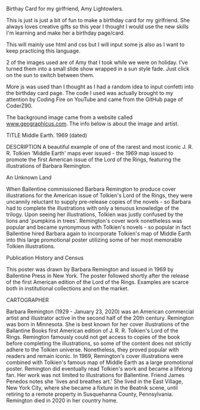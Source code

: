 Birthay Card for my girlfriend, Amy Lightowlers.

This is just is just a bit of fun to make a birthday card for my girlfriend. She always loves creative gifts so this year I thought I would use the new skills I'm learning and make her a birthday page/card.

This will mainly use html and css but I will input some js also as I want to keep practicing this language.

2 of the images used are of Amy that I took while we were on holiday. I've turned them into a small slide show wrapped in a sun style fade. Just click on the sun to switch between them.

More js was used than I thought as I had a random idea to input confetti into the birthday card page. The code I used was actually brought to my attention by Coding Fire on YouTube and came from the GitHub page of CoderZ90.

The background image came from a website called www.geographicus.com. The info below is about the image and artist.

TITLE
Middle Earth.
  1969 (dated)

DESCRIPTION
A beautiful example of one of the rarest and most iconic J. R. R. Tolkien 'Middle Earth' maps ever issued - the 1969 map issued to promote the first American issue of the Lord of the Rings, featuring the illustrations of Barbara Remington.

An Unknown Land

When Ballentine commissioned Barbara Remington to produce cover illustrations for the American issue of Tolkien's Lord of the Rings, they were uncannily reluctant to supply pre-release copies of the novels - so Barbara had to complete the illustrations with only a tenuous knowledge of the trilogy. Upon seeing her illustrations, Tolkien was justly confused by the lions and 'pumpkins in trees'. Remington's cover work nonetheless was popular and became synonymous with Tolkien's novels - so popular in fact Ballentine hired Barbara again to incorporate Tolkien's map of Middle Earth into this large promotional poster utilizing some of her most memorable Tolkien illustrations.

Publication History and Census

This poster was drawn by Barbara Remington and issued in 1969 by Ballentine Press in New York. The poster followed shortly after the release of the first American edition of the Lord of the Rings. Examples are scarce both in institutional collections and on the market.

CARTOGRAPHER

Barbara Remington (1929 - January 23, 2020) was an American commercial artist and illustrator active in the second half of the 20th century. Remington was born in Minnesota. She is best known for her cover illustrations of the Ballantine Books first American edition of J. R. R. Tolkien's Lord of the Rings. Remington famously could not get access to copies of the book before completing the illustrations, so some of the content does not strictly adhere to the Tolkien universe. Nonetheless, they proved popular with readers and remain iconic. In 1969, Remington's cover illustrations were combined with Tolkien's famous map of Middle Earth as a large promotional poster. Remington did eventually read Tolkien's work and became a lifelong fan. Her work was not limited to illustrations for Ballentine. Friend James Penedos notes she 'lives and breathes art.' She lived in the East Village, New York City, where she became a fixture in the Beatnik scene, until retiring to a remote property in Susquehanna County, Pennsylvania. Remington died in 2020 in her country home.